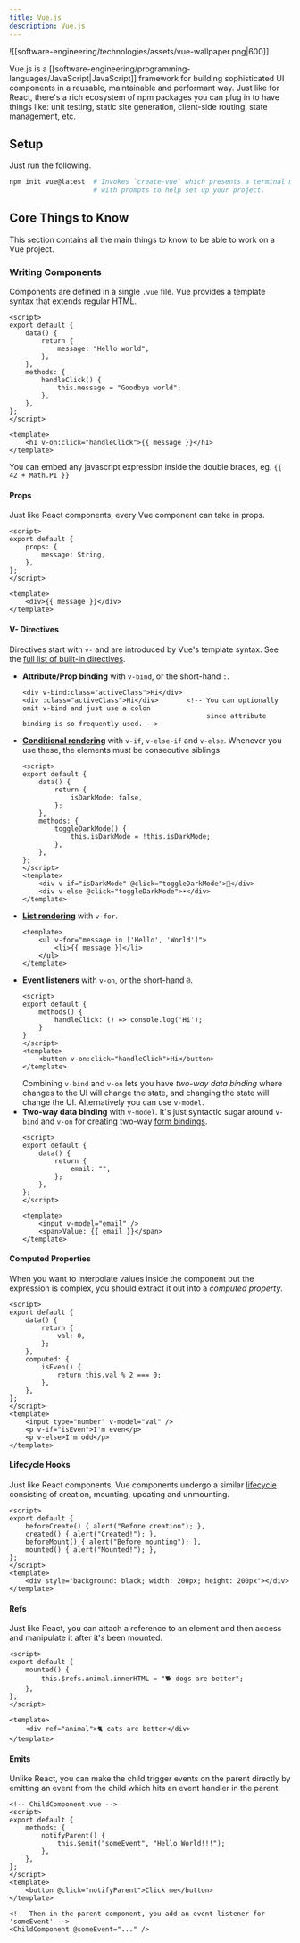 ```yaml
---
title: Vue.js
description: Vue.js
---
```


![[software-engineering/technologies/assets/vue-wallpaper.png|600]]

Vue.js is a [[software-engineering/programming-languages/JavaScript|JavaScript]] framework for building sophisticated UI components in a reusable, maintainable and performant way. Just like for React, there's a rich ecosystem of npm packages you can plug in to have things like: unit testing, static site generation, client-side routing, state management, etc.

## Setup
Just run the following.
```bash
npm init vue@latest  # Invokes `create-vue` which presents a terminal menu
                     # with prompts to help set up your project.
```

## Core Things to Know
This section contains all the main things to know to be able to work on a Vue project.

### Writing Components
Components are defined in a single `.vue` file. Vue provides a template syntax that extends regular HTML.
```vue
<script>
export default {
    data() {
        return {
            message: "Hello world",
        };
    },
    methods: {
        handleClick() {
            this.message = "Goodbye world";
        },
    },
};
</script>

<template>
    <h1 v-on:click="handleClick">{{ message }}</h1>
</template>
```
You can embed any javascript expression inside the double braces, eg. `{{ 42 + Math.PI }}`

#### Props
Just like React components, every Vue component can take in props.
```vue
<script>
export default {
    props: {
        message: String,
    },
};
</script>

<template>
    <div>{{ message }}</div>
</template>
```

#### V- Directives
Directives start with `v-` and are introduced by Vue's template syntax. See the [full list of built-in directives](https://vuejs.org/api/built-in-directives.html).
- **Attribute/Prop binding** with `v-bind`, or the short-hand `:`.
	```vue
	<div v-bind:class="activeClass">Hi</div>
	<div :class="activeClass">Hi</div>       <!-- You can optionally omit v-bind and just use a colon
	                                              since attribute binding is so frequently used. -->
	```
- **[Conditional rendering](https://vuejs.org/guide/essentials/conditional.html)** with `v-if`, `v-else-if` and `v-else`. Whenever you use these, the elements must be consecutive siblings.
	```vue
	<script>
	export default {
	    data() {
	        return {
	            isDarkMode: false,
	        };
	    },
	    methods: {
	        toggleDarkMode() {
	            this.isDarkMode = !this.isDarkMode;
	        },
	    },
	};
	</script>
	<template>
	    <div v-if="isDarkMode" @click="toggleDarkMode">🌙</div>
	    <div v-else @click="toggleDarkMode">☀️</div>
	</template>
	```
- **[List rendering](https://vuejs.org/guide/essentials/list.html)** with `v-for`. 
	```vue
	<template>
	    <ul v-for="message in ['Hello', 'World']">
	        <li>{{ message }}</li>
	    </ul>
	</template>
	```
- **Event listeners** with `v-on`, or the short-hand `@`.
	```vue
	<script>
	export default {
	    methods() {
	        handleClick: () => console.log('Hi');
	    }
	}
	</script>
	<template>
		<button v-on:click="handleClick">Hi</button>
	</template>
	```
	Combining `v-bind` and `v-on` lets you have *two-way data binding* where changes to the UI will change the state, and changing the state will change the UI. Alternatively you can use `v-model`.
- **Two-way data binding** with `v-model`. It's just syntactic sugar around `v-bind` and `v-on` for creating two-way [form bindings](https://vuejs.org/guide/essentials/forms.html).
	```vue
	<script>
	export default {
	    data() {
	        return {
	            email: "",
	        };
	    },
	};
	</script>
	
	<template>
	    <input v-model="email" />
	    <span>Value: {{ email }}</span>
	</template>
	```

#### Computed Properties
When you want to interpolate values inside the component but the expression is complex, you should extract it out into a *computed property*.
```vue
<script>
export default {
    data() {
        return {
            val: 0,
        };
    },
    computed: {
        isEven() {
            return this.val % 2 === 0;
        },
    },
};
</script>
<template>
    <input type="number" v-model="val" />
    <p v-if="isEven">I'm even</p>
    <p v-else>I'm odd</p>
</template>
```

#### Lifecycle Hooks
Just like React components, Vue components undergo a similar [lifecycle](https://vuejs.org/api/options-lifecycle.html) consisting of creation, mounting, updating and unmounting.
```vue
<script>
export default {
    beforeCreate() { alert("Before creation"); },
    created() { alert("Created!"); },
    beforeMount() { alert("Before mounting"); },
    mounted() { alert("Mounted!"); },
};
</script>
<template>
    <div style="background: black; width: 200px; height: 200px"></div>
</template>
```

#### Refs
Just like React, you can attach a reference to an element and then access and manipulate it after it's been mounted.
```vue
<script>
export default {
    mounted() {
        this.$refs.animal.innerHTML = "🐕 dogs are better";
    },
};
</script>

<template>
    <div ref="animal">🐈 cats are better</div>
</template>
```

#### Emits
Unlike React, you can make the child trigger events on the parent directly by emitting an event from the child which hits an event handler in the parent.
```vue
<!-- ChildComponent.vue -->
<script>
export default {
    methods: {
        notifyParent() {
            this.$emit("someEvent", "Hello World!!!");
        },
    },
};
</script>
<template>
    <button @click="notifyParent">Click me</button>
</template>

<!-- Then in the parent component, you add an event listener for 'someEvent' -->
<ChildComponent @someEvent="..." />
```
